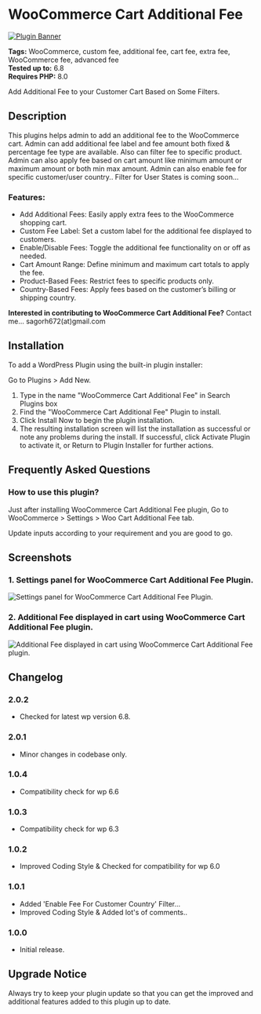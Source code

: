 # WooCommerce Cart Additional Fee

[![Plugin Banner](https://ps.w.org/woo-cart-additional-fee/assets/banner-772x250.png)](https://wordpress.org/plugins/woo-cart-additional-fee/)

**Tags:** WooCommerce, custom fee, additional fee, cart fee, extra fee, WooCommerce fee, advanced fee \
**Tested up to:** 6.8 \
**Requires PHP:** 8.0

Add Additional Fee to your Customer Cart Based on Some Filters.

## Description

This plugins helps admin to add an additional fee to the WooCommerce cart. Admin can add additional fee label and fee amount both fixed & percentage fee type are available. Also can filter fee to specific product. Admin can also apply fee based on cart amount like minimum amount or maximum amount or both min max amount. Admin can also enable fee for specific customer/user country.. Filter for User States is coming soon...

### Features:

- Add Additional Fees: Easily apply extra fees to the WooCommerce shopping cart.
- Custom Fee Label: Set a custom label for the additional fee displayed to customers.
- Enable/Disable Fees: Toggle the additional fee functionality on or off as needed.
- Cart Amount Range: Define minimum and maximum cart totals to apply the fee.
- Product-Based Fees: Restrict fees to specific products only.
- Country-Based Fees: Apply fees based on the customer’s billing or shipping country.

**Interested in contributing to WooCommerce Cart Additional Fee?**
Contact me... sagorh672(at)gmail.com

## Installation

To add a WordPress Plugin using the built-in plugin installer:

Go to Plugins > Add New.

1. Type in the name "WooCommerce Cart Additional Fee" in Search Plugins box
2. Find the "WooCommerce Cart Additional Fee" Plugin to install.
3. Click Install Now to begin the plugin installation.
4. The resulting installation screen will list the installation as successful or note any problems during the install.
If successful, click Activate Plugin to activate it, or Return to Plugin Installer for further actions.

## Frequently Asked Questions

### How to use this plugin?

Just after installing WooCommerce Cart Additional Fee plugin, Go to WooCommerce > Settings > Woo Cart Additional Fee tab.

Update inputs according to your requirement and you are good to go.

## Screenshots

### 1. Settings panel for WooCommerce Cart Additional Fee Plugin.

![Settings panel for WooCommerce Cart Additional Fee Plugin.](https://ps.w.org/woo-cart-additional-fee/assets/screenshot-1.png)

### 2. Additional Fee displayed in cart using WooCommerce Cart Additional Fee plugin.

![Additional Fee displayed in cart using WooCommerce Cart Additional Fee plugin.](https://ps.w.org/woo-cart-additional-fee/assets/screenshot-2.png)

## Changelog

### 2.0.2
- Checked for latest wp version 6.8.

### 2.0.1
- Minor changes in codebase only.

### 1.0.4
- Compatibility check for wp 6.6

### 1.0.3
- Compatibility check for wp 6.3

### 1.0.2
- Improved Coding Style & Checked for compatibility for wp 6.0

### 1.0.1
- Added 'Enable Fee For Customer Country' Filter...
- Improved Coding Style & Added lot's of comments..

### 1.0.0
- Initial release.

## Upgrade Notice

Always try to keep your plugin update so that you can get the improved and additional features added to this plugin up to date.